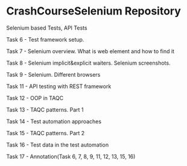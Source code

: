 # CrashCourseSelenium Repository

Selenium based Tests, API Tests 

Task 6 - Test framework setup.

Task 7 - Selenium overview. What is web element and how to find it

Task 8 - Selenium implicit&explicit waiters. Selenium screenshots.

Task 9 - Selenium. Different browsers

Task 11 - API testing with REST framework

Task 12 - OOP in TAQC

Task 13 - TAQC patterns. Part 1

Task 14 - Test automation approaches

Task 15 - TAQC patterns. Part 2

Task 16 - Test data in the test automation

Task 17 - Annotation(Task 6, 7, 8, 9, 11, 12, 13, 15, 16)

